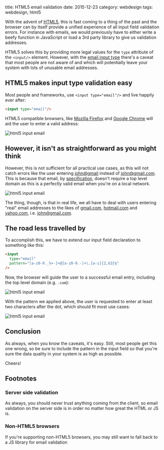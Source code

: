 title: HTML5 email validation
date: 2015-12-23
category: webdesign
tags: webdesign, html5

With the advent of [HTML5](http://www.w3.org/TR/html5/), this is fast
coming to a thing of the past and the browser can by itself provide a
unified experience of all input field validation errors. For instance
with emails, we would previously have to either write a beefy function
in JavaScript or load a 3rd party library to give us validation
addresses.

HTML5 solves this by providing more legal values for the `type`
attribute of the `<input/>` element.  However, with the
[email input type](http://www.w3.org/TR/html5/forms.html#e-mail-state-%28type=email%29)
there's a caveat that most people are not aware of and which will
potentially leave your system with lots of unusable email addresses.

## HTML5 makes input type validation easy

Most people and frameworks, use `<input type="email"/>` and live
happily ever after:

```html
<input type="email"/>
```

HTML5 compatible browsers, like [Mozilla Firefox](http://firefox.com)
and [Google Chrome](http://chrome.google.com) will aid the user to
enter a valid address:

<img
  class="centered"
  src="/graphics/2015/html5-email.png"
  alt="html5 input email"
/>

## However, it isn't as straightforward as you might think

However, this is not sufficient for all practical use cases, as this
will not catch errors like the user entering [john@gmail](john@gmail)
instead of [john@gmail.com](john@gmail.com). This is because that
email, by [specification](https://tools.ietf.org/html/rfc2822),
doesn't require a top level domain as this is a perfectly valid email
when you're on a local network.

<img
  class="centered"
  src="/graphics/2015/html5-email-not-top-level.png"
  alt="html5 input email"
/>

The thing, though, is that in real life, we all have to deal with
users entering "real" email addresses to the likes of
[gmail.com](gmail.com), [hotmail.com](hotmail.com) and
[yahoo.com](yahoo.com), i.e. [john@gmail.com](john@gmail.com).

## The road less travelled by

To accomplish this, we have to extend our input field declaration to
something like this:

```html
<input
  type="email"
  pattern="[a-z0-9._%+-]+@[a-z0-9.-]+\.[a-z]{2,63}$"
/>
```

Now, the browser will guide the user to a successful email entry,
including the top level domain (e.g. `.com`):

<img
  class="centered"
  src="/graphics/2015/html5-email-top-level.png"
  alt="html5 input email"/>

With the pattern we applied above, the user is requested to enter at
least two characters after the dot, which should fit most use cases:

<img
  class="centered"
  src="/graphics/2015/html5-email-top-level2.png"
  alt="html5 input email"/>

## Conclusion

As always, when you know the caveats, it's easy. Still, most people
get this one wrong, so be sure to include the pattern in the input
field so that you're sure the data quality in your system is as high
as possible.

Cheers!

## Footnotes

### Server side validation

As always, you should never trust anything coming from the client, so
email validation on the server side is in order no matter how great
the HTML or JS is.

### Non-HTML5 browsers
If you're supporting non-HTML5 browsers, you may still want to fall
back to a JS library for email validation
